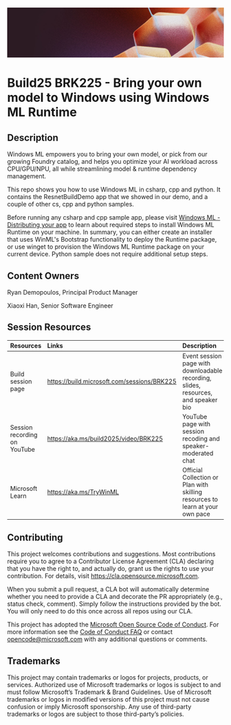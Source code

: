 <p align="center">
<img src="img/banner.jpg" alt="decorative banner" width="1200"/>
</p>

# Build25 BRK225 - Bring your own model to Windows using Windows ML Runtime

## Description

Windows ML empowers you to bring your own model, or pick from our growing Foundry catalog, and helps you optimize your AI workload across CPU/GPU/NPU, all while streamlining model & runtime dependency management.

This repo shows you how to use Windows ML in csharp, cpp and python. It contains the ResnetBuildDemo app that we showed in our demo, and a couple of other cs, cpp and python samples.

Before running any csharp and cpp sample app, please visit [Windows ML - Distributing your app](https://learn.microsoft.com/en-us/windows/ai/new-windows-ml/distributing-your-app) to learn about required steps to install Windows ML Runtime on your machine. In summary, you can either create an installer that uses WinML's Bootstrap functionality to deploy the Runtime package, or use winget to provision the Windows ML Runtime package on your current device. Python sample does not require additional setup steps.

## Content Owners

Ryan Demopoulos, Principal Product Manager

Xiaoxi Han, Senior Software Engineer

## Session Resources 

| Resources          | Links                             | Description        |
|:-------------------|:----------------------------------|:-------------------|
| Build session page | https://build.microsoft.com/sessions/BRK225 | Event session page with downloadable recording, slides, resources, and speaker bio |
| Session recording on YouTube | https://aka.ms/build2025/video/BRK225 | YouTube page with session recoding and speaker-moderated chat |
|Microsoft Learn|https://aka.ms/TryWinML|Official Collection or Plan with skilling resources to learn at your own pace|

## Contributing

This project welcomes contributions and suggestions.  Most contributions require you to agree to a
Contributor License Agreement (CLA) declaring that you have the right to, and actually do, grant us
the rights to use your contribution. For details, visit https://cla.opensource.microsoft.com.

When you submit a pull request, a CLA bot will automatically determine whether you need to provide
a CLA and decorate the PR appropriately (e.g., status check, comment). Simply follow the instructions
provided by the bot. You will only need to do this once across all repos using our CLA.

This project has adopted the [Microsoft Open Source Code of Conduct](https://opensource.microsoft.com/codeofconduct/).
For more information see the [Code of Conduct FAQ](https://opensource.microsoft.com/codeofconduct/faq/) or
contact [opencode@microsoft.com](mailto:opencode@microsoft.com) with any additional questions or comments.

## Trademarks 
This project may contain trademarks or logos for projects, products, or services. Authorized use of Microsoft trademarks or logos is subject to and must follow Microsoft’s Trademark & Brand Guidelines. Use of Microsoft trademarks or logos in modified versions of this project must not cause confusion or imply Microsoft sponsorship. Any use of third-party trademarks or logos are subject to those third-party’s policies.